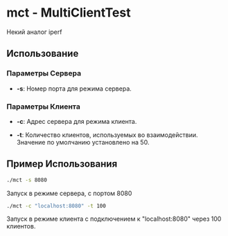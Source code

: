 # mct - MultiClientTest

Некий аналог iperf

## Использование

### Параметры Сервера

- **-s**: Номер порта для режима сервера.

### Параметры Клиента

- **-c**: Адрес сервера для режима клиента.

- **-t**: Количество клиентов, используемых во взаимодействии. Значение по умолчанию установлено на 50.

## Пример Использования


```bash
./mct -s 8080
```
Запуск в режиме сервера, с портом 8080

```bash
./mct -c "localhost:8080" -t 100 
```
Запуск в режиме клиента с подключением к "localhost:8080" через 100 клиентов.
